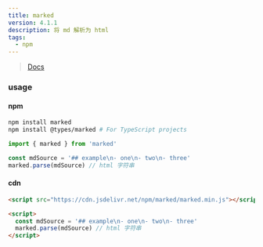 ```yaml
---
title: marked
version: 4.1.1
description: 将 md 解析为 html
tags: 
  - npm
---
```



> [Docs](https://marked.js.org)  

### usage

#### npm

```bash
npm install marked
npm install @types/marked # For TypeScript projects
```

```js
import { marked } from 'marked'

const mdSource = '## example\n- one\n- two\n- three'
marked.parse(mdSource) // html 字符串
```

#### cdn

```html
<script src="https://cdn.jsdelivr.net/npm/marked/marked.min.js"></script>

<script>
  const mdSource = '## example\n- one\n- two\n- three'
  marked.parse(mdSource) // html 字符串
</script>
```